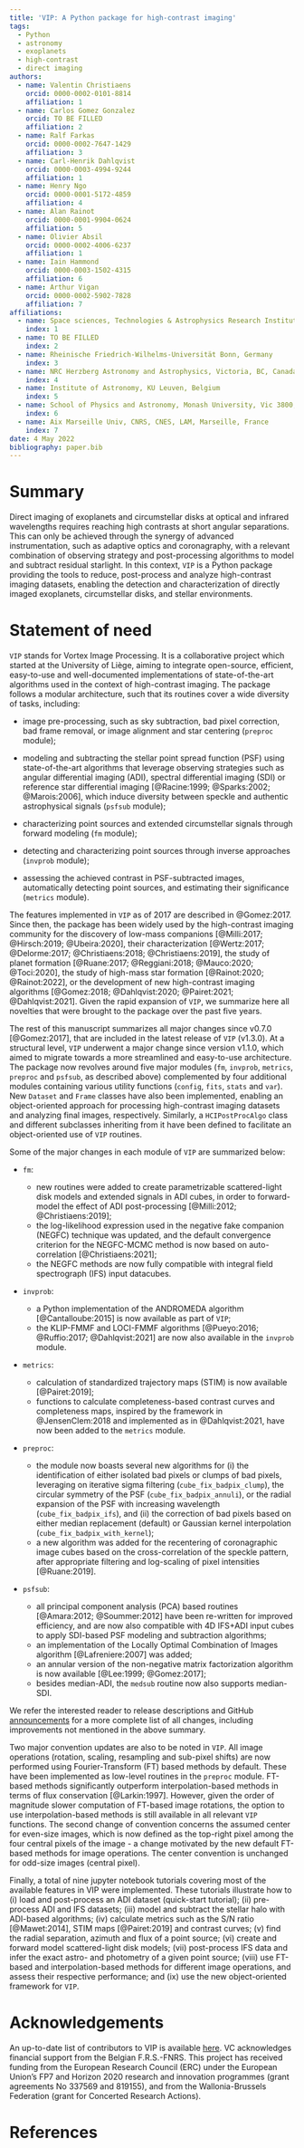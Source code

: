 ```yaml
---
title: 'VIP: A Python package for high-contrast imaging'
tags:
  - Python
  - astronomy
  - exoplanets
  - high-contrast
  - direct imaging
authors:
  - name: Valentin Christiaens
    orcid: 0000-0002-0101-8814
    affiliation: 1
  - name: Carlos Gomez Gonzalez
    orcid: TO BE FILLED
    affiliation: 2
  - name: Ralf Farkas
    orcid: 0000-0002-7647-1429
    affiliation: 3
  - name: Carl-Henrik Dahlqvist
    orcid: 0000-0003-4994-9244
    affiliation: 1
  - name: Henry Ngo
    orcid: 0000-0001-5172-4859
    affiliation: 4
  - name: Alan Rainot
    orcid: 0000-0001-9904-0624
    affiliation: 5
  - name: Olivier Absil
    orcid: 0000-0002-4006-6237
    affiliation: 1
  - name: Iain Hammond
    orcid: 0000-0003-1502-4315
    affiliation: 6
  - name: Arthur Vigan
    orcid: 0000-0002-5902-7828
    affiliation: 7
affiliations:
  - name: Space sciences, Technologies & Astrophysics Research Institute, Université de Liège, Belgium
    index: 1
  - name: TO BE FILLED
    index: 2
  - name: Rheinische Friedrich-Wilhelms-Universität Bonn, Germany
    index: 3
  - name: NRC Herzberg Astronomy and Astrophysics, Victoria, BC, Canada
    index: 4
  - name: Institute of Astronomy, KU Leuven, Belgium
    index: 5
  - name: School of Physics and Astronomy, Monash University, Vic 3800, Australia
    index: 6
  - name: Aix Marseille Univ, CNRS, CNES, LAM, Marseille, France
    index: 7
date: 4 May 2022
bibliography: paper.bib
---
```


# Summary

Direct imaging of exoplanets and circumstellar disks at optical and infrared 
wavelengths requires reaching high contrasts at short angular separations. This
can only be achieved through the synergy of advanced instrumentation, such as 
adaptive optics and coronagraphy, with a relevant combination of observing strategy 
and post-processing algorithms to model and subtract residual starlight. In this 
context, ``VIP`` is a Python package providing the tools to reduce, 
post-process and analyze high-contrast imaging datasets, enabling the detection 
and characterization of directly imaged exoplanets, circumstellar disks, and 
stellar environments.

# Statement of need

``VIP`` stands for Vortex Image Processing. It is a collaborative project 
which started at the University of Liège, aiming to integrate open-source, 
efficient, easy-to-use and well-documented implementations of state-of-the-art 
algorithms used in the context of high-contrast imaging. The package follows a 
modular architecture, such that its routines cover a wide diversity of tasks, 
including:

* image pre-processing, such as sky subtraction, bad pixel correction, bad 
frame removal, or image alignment and star centering (`preproc` module); 

* modeling and subtracting the stellar point spread function (PSF) using 
state-of-the-art algorithms that leverage observing strategies such as angular 
differential imaging (ADI), spectral differential imaging (SDI) or reference 
star differential imaging [@Racine:1999; @Sparks:2002; @Marois:2006], which 
induce diversity between speckle and authentic astrophysical signals (`psfsub` 
module);

* characterizing point sources and extended circumstellar signals through
forward modeling (`fm` module);

* detecting and characterizing point sources through inverse approaches 
(`invprob` module);

* assessing the achieved contrast in PSF-subtracted images, automatically 
detecting point sources, and estimating their significance (`metrics` module).

The features implemented in ``VIP`` as of 2017 are described in @Gomez:2017. 
Since then, the package has been widely used by the high-contrast imaging 
community for the discovery of low-mass companions 
[@Milli:2017;  @Hirsch:2019;  @Ubeira:2020], their characterization 
[@Wertz:2017;  @Delorme:2017;  @Christiaens:2018;  @Christiaens:2019], the study 
of planet formation [@Ruane:2017;  @Reggiani:2018;  @Mauco:2020;  @Toci:2020], 
the study of high-mass star formation [@Rainot:2020;  @Rainot:2022], or the 
development of new high-contrast imaging algorithms
[@Gomez:2018;  @Dahlqvist:2020;  @Pairet:2021;  @Dahlqvist:2021]. Given the 
rapid expansion of ``VIP``, we summarize here all novelties that were brought 
to the package over the past five years.

The rest of this manuscript summarizes all major changes since v0.7.0 
[@Gomez:2017], that are included in the latest release of ``VIP`` (v1.3.0). At 
a structural level, ``VIP`` underwent a major change since version v1.1.0, which 
aimed to migrate towards a more streamlined and easy-to-use architecture. The 
package now revolves around five major modules (`fm`, `invprob`, `metrics`, 
`preproc` and `psfsub`, as described above) complemented by four additional 
modules containing various utility functions (`config`, `fits`, 
`stats` and `var`). New `Dataset` and `Frame` classes have also been 
implemented, enabling an object-oriented approach for processing high-contrast 
imaging datasets and analyzing final images, respectively. Similarly, a 
`HCIPostProcAlgo` class and different subclasses inheriting from it have been 
defined to facilitate an object-oriented use of ``VIP`` routines.

Some of the major changes in each module of ``VIP`` are summarized below:

* `fm`: 
    - new routines were added to create parametrizable scattered-light disk 
    models and extended signals in ADI cubes, in order to forward-model the 
    effect of ADI post-processing [@Milli:2012; @Christiaens:2019];
    - the log-likelihood expression used in the negative fake companion (NEGFC)
    technique was updated, and the default convergence criterion for the 
    NEGFC-MCMC method is now based on auto-correlation [@Christiaens:2021];
    - the NEGFC methods are now fully compatible with integral field 
    spectrograph (IFS) input datacubes.

* `invprob`: 
    - a Python implementation of the ANDROMEDA algorithm [@Cantalloube:2015] is 
    now available as part of ``VIP``;
    - the KLIP-FMMF and LOCI-FMMF algorithms
    [@Pueyo:2016; @Ruffio:2017; @Dahlqvist:2021] are now also available in the 
    `invprob` module.

* `metrics`: 
    - calculation of standardized trajectory maps (STIM) is now available 
    [@Pairet:2019];
    - functions to calculate completeness-based contrast curves and completeness 
    maps, inspired by the framework in @JensenClem:2018 and implemented as in 
    @Dahlqvist:2021, have now been added to the `metrics` module.
  
* `preproc`:
    - the module now boasts several new algorithms for (i) the identification 
    of either isolated bad pixels or clumps of bad pixels, leveraging on 
    iterative sigma filtering (`cube_fix_badpix_clump`), the circular symmetry 
    of the PSF (`cube_fix_badpix_annuli`), or the radial expansion of the PSF 
    with increasing wavelength (`cube_fix_badpix_ifs`), and (ii) the correction 
    of bad pixels based on either median replacement (default) or Gaussian 
    kernel interpolation (`cube_fix_badpix_with_kernel`);
    - a new algorithm was added for the recentering of coronagraphic image cubes 
    based on the cross-correlation of the speckle pattern, after appropriate 
    filtering and log-scaling of pixel intensities [@Ruane:2019].
    
* `psfsub`: 
    - all principal component analysis (PCA) based routines 
    [@Amara:2012; @Soummer:2012] have been re-written for improved efficiency, 
    and are now also compatible with 4D IFS+ADI input cubes to apply SDI-based 
    PSF modeling and subtraction algorithms;
    - an implementation of the Locally Optimal Combination of Images algorithm
    [@Lafreniere:2007] was added;
    - an annular version of the non-negative matrix factorization algorithm 
    is now available [@Lee:1999; @Gomez:2017];
    - besides median-ADI, the `medsub` routine now also supports median-SDI. 

We refer the interested reader to release descriptions and GitHub 
[announcements](https://github.com/vortex-exoplanet/VIP/discussions/categories/announcements) 
for a more complete list of all changes, including improvements not mentioned 
in the above summary.

Two major convention updates are also to be noted in ``VIP``. All image 
operations (rotation, scaling, resampling and sub-pixel shifts) are now 
performed using Fourier-Transform (FT) based methods by default. These have 
been implemented as low-level routines in the `preproc` module. FT-based methods 
significantly outperform interpolation-based methods in terms of flux 
conservation [@Larkin:1997]. However, given the order of magnitude slower 
computation of FT-based image rotations, the option to use interpolation-based 
methods is still available in all relevant ``VIP`` functions. The second change 
of convention concerns the assumed center for even-size images, which is now 
defined as the top-right pixel among the four central pixels of the image - a 
change motivated by the new default FT-based methods for image operations. The 
center convention is unchanged for odd-size images (central pixel).

Finally, a total of nine jupyter notebook tutorials covering most of the 
available features in VIP were implemented. These tutorials illustrate how to 
(i) load and post-process an ADI dataset (quick-start tutorial); (ii) 
pre-process ADI and IFS datasets; (iii) model and subtract the stellar halo with 
ADI-based algorithms; (iv) calculate metrics such as the S/N ratio 
[@Mawet:2014], STIM maps [@Pairet:2019] and contrast curves; (v) find the radial 
separation, azimuth and flux of a point source; (vi) create and forward model 
scattered-light disk models; (vii) post-process IFS data and infer the exact 
astro- and photometry of a given point source; (viii) use FT-based and 
interpolation-based methods for different image operations, and assess their 
respective performance; and (ix) use the new object-oriented framework for 
``VIP``.


# Acknowledgements

An up-to-date list of contributors to VIP is available 
[here](https://github.com/vortex-exoplanet/VIP/graphs/contributors?from=2015-07-26&to=2022-04-27&type=a).
VC acknowledges financial support from the Belgian F.R.S.-FNRS. This project 
has received funding from the European Research Council (ERC) under the 
European Union’s FP7 and Horizon 2020 research and innovation programmes (grant 
agreements No 337569 and 819155), and from the Wallonia-Brussels Federation 
(grant for Concerted Research Actions).

# References

